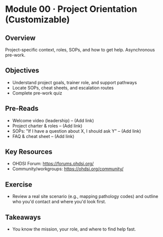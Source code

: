 # Module 00 · Project Orientation (Customizable)

## Overview
Project-specific context, roles, SOPs, and how to get help. Asynchronous pre-work.

## Objectives
- Understand project goals, trainer role, and support pathways
- Locate SOPs, cheat sheets, and escalation routes
- Complete pre-work quiz

## Pre-Reads
- Welcome video (leadership) – (Add link)
- Project charter & roles – (Add link)
- SOPs: "If I have a question about X, I should ask Y" – (Add link)
- FAQ & cheat sheet – (Add link)

## Key Resources
- OHDSI Forum: <https://forums.ohdsi.org/>
- Community/workgroups: <https://ohdsi.org/community/>

## Exercise
- Review a real site scenario (e.g., mapping pathology codes) and outline who you'd contact and where you'd look first.

## Takeaways
- You know the mission, your role, and where to find help fast.
